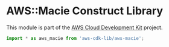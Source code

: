 # AWS::Macie Construct Library


This module is part of the [AWS Cloud Development Kit](https://github.com/aws/aws-cdk) project.

```ts nofixture
import * as aws_macie from 'aws-cdk-lib/aws-macie';
```
